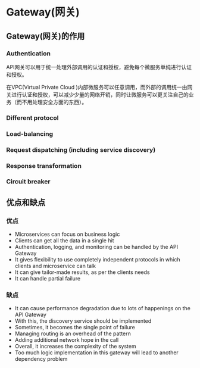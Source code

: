 # Gateway(网关)

## Gateway(网关)的作用

### Authentication

API网关可以用于统一处理外部调用的认证和授权，避免每个微服务单纯进行认证和授权。

在VPC(Virtual Private Cloud )内部微服务可以任意调用，而外部的调用统一由网关进行认证和授权，可以减少少量的网络开销，同时让微服务可以更关注自己的业务（而不用处理安全方面的东西）。

### Different protocol

### Load-balancing

### Request dispatching (including service discovery)

### Response transformation

### Circuit breaker

## 优点和缺点

### 优点

* Microservices can focus on business logic
* Clients can get all the data in a single hit
* Authentication, logging, and monitoring can be handled by the API Gateway
* It gives flexibility to use completely independent protocols in which clients and microservice can talk
* It can give tailor-made results, as per the clients needs
* It can handle partial failure

### 缺点

* It can cause performance degradation due to lots of happenings on the API Gateway
* With this, the discovery service should be implemented
* Sometimes, it becomes the single point of failure
* Managing routing is an overhead of the pattern
* Adding additional network hope in the call
* Overall, it increases the complexity of the system
* Too much logic implementation in this gateway will lead to another dependency problem
